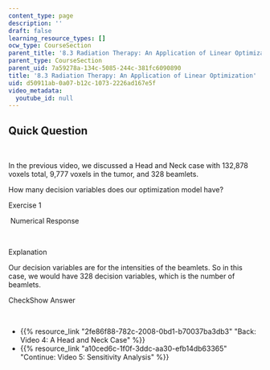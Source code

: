 ```yaml
---
content_type: page
description: ''
draft: false
learning_resource_types: []
ocw_type: CourseSection
parent_title: '8.3 Radiation Therapy: An Application of Linear Optimization '
parent_type: CourseSection
parent_uid: 7a59278a-134c-5085-244c-381fc6090890
title: '8.3 Radiation Therapy: An Application of Linear Optimization'
uid: d50911ab-0a07-b12c-1073-2226ad167e5f
video_metadata:
  youtube_id: null
---
```

## Quick Question

 

In the previous video, we discussed a Head and Neck case with 132,878 voxels total, 9,777 voxels in the tumor, and 328 beamlets.

How many decision variables does our optimization model have?

Exercise 1

&nbsp;Numerical Response&nbsp;

 

Explanation

Our decision variables are for the intensities of the beamlets. So in this case, we would have 328 decision variables, which is the number of beamlets.

CheckShow Answer

 

- {{% resource_link "2fe86f88-782c-2008-0bd1-b70037ba3db3" "Back: Video 4: A Head and Neck Case" %}}
- {{% resource_link "a10ced6c-1f0f-3ddc-aa30-efb14db63365" "Continue: Video 5: Sensitivity Analysis" %}}